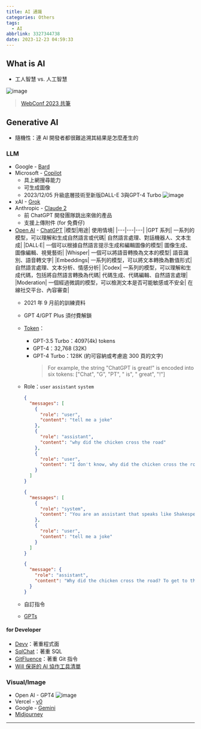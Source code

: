 ```yaml
---
title: AI 通識
categories: Others
tags:
  - AI
abbrlink: 3327344738
date: 2023-12-23 04:59:33
---
```


## What is AI

* 工人智慧 vs. 人工智慧

![image](https://hackmd.io/_uploads/rkrlxiLLT.png)
  > [WebConf 2023 共筆](https://hackmd.io/@webconf/BkImQ0Ds3/%2FTz4XDh74SqGDDZiGcWBaKg)
  
<!-- more -->

## Generative AI

* 隨機性：連 AI 開發者都很難追溯其結果是怎麼產生的

### LLM

* Google - [Bard](https://bard.google.com/chat)
* Microsoft - [Copilot](https://copilot.microsoft.com/)
  * 具上網搜尋能力
  * 可生成圖像
  * 2023/12/05 升級底層技術至新版DALL-E 3與GPT-4 Turbo
    ![image](https://hackmd.io/_uploads/S1HBys88T.png)
* xAI - [Grok](https://grok.x.ai/)
* Anthropic - [Claude 2](https://claude.ai/chats)
  * 前 ChatGPT 開發團隊跳出來做的產品
  * 支援上傳附件 (for 免費仔)
* [Open AI](https://openai.com/) - [ChatGPT](https://chat.openai.com/)
    |模型|用途| 使用情境|
    |---|---|---|
    |GPT 系列| 一系列的模型，可以理解和生成自然語言或代碼| 自然語言處理、對話機器人、文本生成|
    |DALL·E| 一個可以根據自然語言提示生成和編輯圖像的模型| 圖像生成、圖像編輯、視覺藝術|
    |Whisper| 一個可以將語音轉換為文本的模型| 語音識別、語音轉文字|
    |Embeddings| 一系列的模型，可以將文本轉換為數值形式| 自然語言處理、文本分析、情感分析|
    |Codex| 一系列的模型，可以理解和生成代碼，包括將自然語言轉換為代碼| 代碼生成、代碼編輯、自然語言處理|
    |Moderation| 一個經過微調的模型，可以檢測文本是否可能敏感或不安全| 在線社交平台、內容審查|
  * 2021 年 9 月前的訓練資料
  * GPT 4/GPT Plus 須付費解鎖
  * [Token](https://platform.openai.com/tokenizer)：
    * GPT-3.5 Turbo：4097(4k) tokens
    * GPT-4：32,768 (32K)
    * GPT-4 Turbo：128K (約可容納或考慮逾 300 頁的文字)
      > For example, the string "ChatGPT is great!" is encoded into six tokens: ["Chat", "G", "PT", " is", " great", "!"]
  * Role：`user` `assistant` `system`

    ``` json
    {
      "messages": [
        {
          "role": "user",
          "content": "tell me a joke"
        },
        {
          "role": "assistant",
          "content": "why did the chicken cross the road"
        },
        {
          "role": "user",
          "content": "I don't know, why did the chicken cross the road"
        }
      ]
    }
    ```

    ``` json
    {
      "messages": [
        {
          "role": "system",
          "content": "You are an assistant that speaks like Shakespeare."
        },
        {
          "role": "user",
          "content": "tell me a joke"
        }
      ]
    }
    ```

    ``` json
    {
      "message": {
        "role": "assistant",
        "content": "Why did the chicken cross the road? To get to the other side, but verily, the other side was full of peril and danger, so it quickly returned from whence it came, forsooth!"
      }
    }
    ```

  * 自訂指令
  * [GPTs](https://openai.com/blog/introducing-gpts)

#### for Developer

* [Devv](https://devv.ai/zh)：著重程式面
* [SqlChat](https://www.sqlchat.ai/)：著重 SQL
* [GitFluence](https://www.gitfluence.com/)：著重 Git 指令
* [Will 保哥的 AI 協作工具清單](https://blog.miniasp.com/post/2023/10/18/Will-AI-Tools-List)

### Visual/Image

* Open AI - GPT4
    ![image](https://hackmd.io/_uploads/SymdljU8T.png)
* Vercel - [v0](https://v0.dev/)
* Google - [Gemini](https://deepmind.google/technologies/gemini/#introduction)
* [Midjourney](https://www.midjourney.com/home?callbackUrl=%2Fexplore)

---
